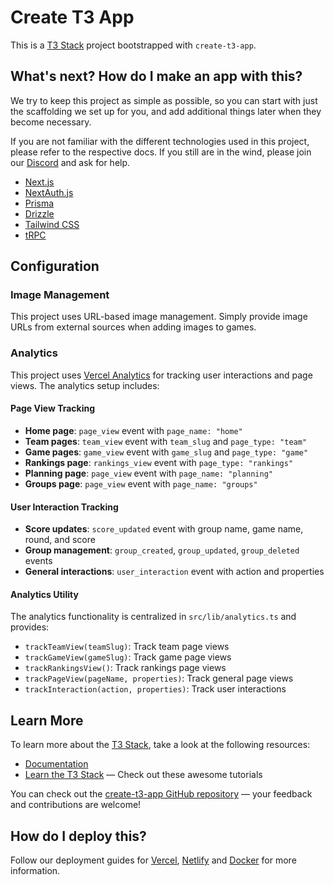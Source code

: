 # Create T3 App

This is a [T3 Stack](https://create.t3.gg/) project bootstrapped with `create-t3-app`.

## What's next? How do I make an app with this?

We try to keep this project as simple as possible, so you can start with just the scaffolding we set up for you, and add additional things later when they become necessary.

If you are not familiar with the different technologies used in this project, please refer to the respective docs. If you still are in the wind, please join our [Discord](https://t3.gg/discord) and ask for help.

- [Next.js](https://nextjs.org)
- [NextAuth.js](https://next-auth.js.org)
- [Prisma](https://prisma.io)
- [Drizzle](https://orm.drizzle.team)
- [Tailwind CSS](https://tailwindcss.com)
- [tRPC](https://trpc.io)

## Configuration

### Image Management

This project uses URL-based image management. Simply provide image URLs from external sources when adding images to games.

### Analytics

This project uses [Vercel Analytics](https://vercel.com/analytics) for tracking user interactions and page views. The analytics setup includes:

#### Page View Tracking
- **Home page**: `page_view` event with `page_name: "home"`
- **Team pages**: `team_view` event with `team_slug` and `page_type: "team"`
- **Game pages**: `game_view` event with `game_slug` and `page_type: "game"`
- **Rankings page**: `rankings_view` event with `page_type: "rankings"`
- **Planning page**: `page_view` event with `page_name: "planning"`
- **Groups page**: `page_view` event with `page_name: "groups"`

#### User Interaction Tracking
- **Score updates**: `score_updated` event with group name, game name, round, and score
- **Group management**: `group_created`, `group_updated`, `group_deleted` events
- **General interactions**: `user_interaction` event with action and properties

#### Analytics Utility
The analytics functionality is centralized in `src/lib/analytics.ts` and provides:
- `trackTeamView(teamSlug)`: Track team page views
- `trackGameView(gameSlug)`: Track game page views  
- `trackRankingsView()`: Track rankings page views
- `trackPageView(pageName, properties)`: Track general page views
- `trackInteraction(action, properties)`: Track user interactions

## Learn More

To learn more about the [T3 Stack](https://create.t3.gg/), take a look at the following resources:

- [Documentation](https://create.t3.gg/)
- [Learn the T3 Stack](https://create.t3.gg/en/faq#what-learning-resources-are-currently-available) — Check out these awesome tutorials

You can check out the [create-t3-app GitHub repository](https://github.com/t3-oss/create-t3-app) — your feedback and contributions are welcome!

## How do I deploy this?

Follow our deployment guides for [Vercel](https://create.t3.gg/en/deployment/vercel), [Netlify](https://create.t3.gg/en/deployment/netlify) and [Docker](https://create.t3.gg/en/deployment/docker) for more information.
